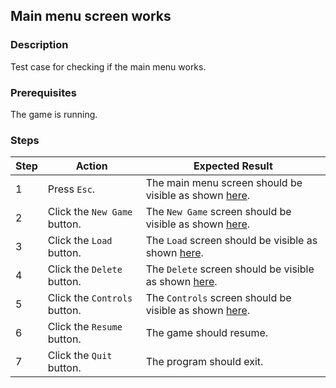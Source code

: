 ## Main menu screen works

### Description
Test case for checking if the main menu works.

### Prerequisites
The game is running. 

### Steps
| Step | Action | Expected Result |
| -------- | -------- | -------- |
| 1 | Press `Esc`. | The main menu screen should be visible as shown [here](Resources/main-menu.png).|
| 2 | Click the `New Game` button. | The `New Game` screen should be visible as shown [here](Resources/new-game-no-input.png). |
| 3 | Click the `Load` button. | The `Load` screen should be visible as shown [here](Resources/load-game.png). |
| 4 | Click the `Delete` button. | The `Delete` screen should be visible as shown [here](Resources/delete-game.png). |
| 5 | Click the `Controls` button. | The `Controls` screen should be visible as shown [here](Resources/controls.png). |
| 6 | Click the `Resume` button. | The game should resume. |
| 7 | Click the `Quit` button. | The program should exit. |
